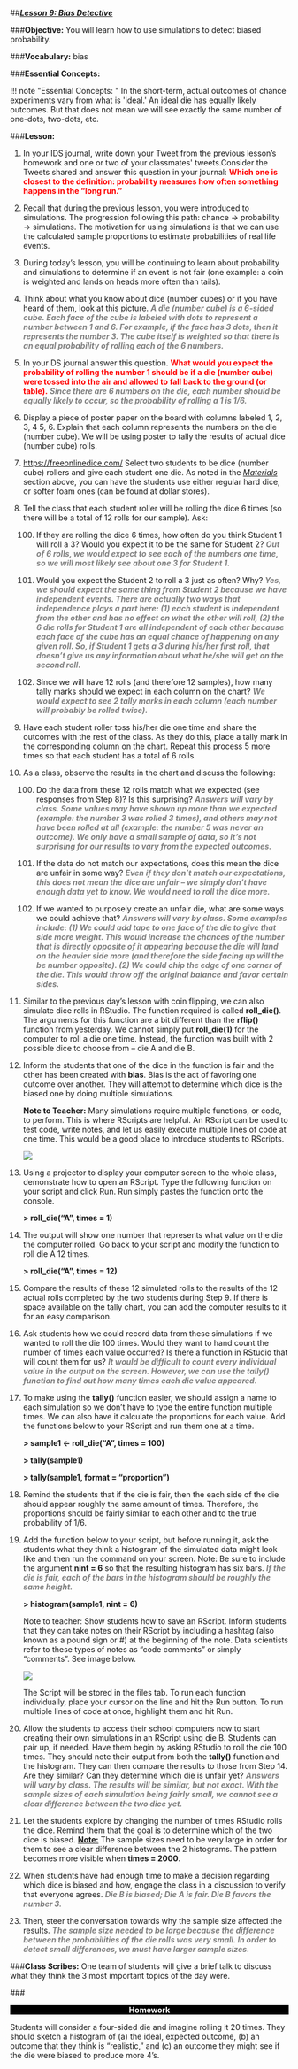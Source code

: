 ##***<u>Lesson 9: Bias Detective</u>***

###**Objective:**
You will learn how to use simulations to detect biased probability.


###**Vocabulary:**
bias

###**Essential Concepts:**

!!! note "Essential Concepts: "
    In the short-term, actual outcomes of chance experiments vary from what is 'ideal.'
    An ideal die has equally likely outcomes. But that does not mean we will see exactly the same number of one-dots, two-dots, etc.

###**Lesson:**

1. In your IDS journal, write down your Tweet from the previous lesson’s homework and one or two of your classmates' tweets.Consider the Tweets shared and answer this question in your journal: 
<strong style="color:red;">Which one is closest to the definition: probability measures how often something happens in the “long run.”</strong>

2. Recall that during the previous lesson, you were introduced to simulations. The progression following this path: chance → probability → simulations. The motivation for using
simulations is that we can use the calculated sample proportions to estimate probabilities of real life events.

3. During today’s lesson, you will be continuing to learn about probability and simulations to
determine if an event is not fair (one example: a coin is weighted and lands on heads more often
than tails).

4. Think about what you know about dice (number cubes) or if you have heard of them, look at this picture. <span style="color:grey">***A die (number cube) is a 6-sided cube. Each face of
the cube is labeled with dots to represent a number between 1 and 6. For example, if the
face has 3 dots, then it represents the number 3. The cube itself is weighted so that there
is an equal probability of rolling each of the 6 numbers.***</span>

5. In your DS journal answer this question. <strong style="color:red;"> What would you expect the probability of rolling the number 1 should be if a die (number cube) were tossed into the air and allowed to fall back to the ground
(or table).</strong> <span style="color:grey">***Since there are 6 numbers on the die, each number should be equally likely to
occur, so the probability of rolling a 1 is 1/6.***</span>

6. Display a piece of poster paper on the board with columns labeled 1, 2, 3, 4 5, 6. Explain that
each column represents the numbers on the die (number cube). We will be using poster to tally
the results of actual dice (number cube) rolls.

7. https://freeonlinedice.com/ Select two students to be dice (number cube) rollers and give each student one die. As noted in
the *<u>Materials</u>* section above, you can have the students use either regular hard dice, or softer
foam ones (can be found at dollar stores).
8. Tell the class that each student roller will be rolling the dice 6 times (so there will be a total of 12
rolls for our sample). Ask:

    100. If they are rolling the dice 6 times, how often do you think Student 1 will roll a 3? Would
    you expect it to be the same for Student 2? <span style="color:grey">***Out of 6 rolls, we would expect to see
    each of the numbers one time, so we will most likely see about one 3 for Student 1.***</span>

    100. Would you expect the Student 2 to roll a 3 just as often? Why? <span style="color:grey">***Yes, we should expect
    the same thing from Student 2 because we have independent events. There are
    actually two ways that independence plays a part here: (1) each student is
    independent from the other and has no effect on what the other will roll, (2) the 6
    die rolls for Student 1 are all independent of each other because each face of the
    cube has an equal chance of happening on any given roll. So, if Student 1 gets a 3
    during his/her first roll, that doesn’t give us any information about what he/she will
    get on the second roll.***</span>

    100. Since we will have 12 rolls (and therefore 12 samples), how many tally marks should we
    expect in each column on the chart? <span style="color:grey">***We would expect to see 2 tally marks in each
    column (each number will probably be rolled twice).***</span>

9. Have each student roller toss his/her die one time and share the outcomes with the rest of the
class. As they do this, place a tally mark in the corresponding column on the chart. Repeat this
process 5 more times so that each student has a total of 6 rolls.

10. As a class, observe the results in the chart and discuss the following:

    100. Do the data from these 12 rolls match what we expected (see responses from Step 8)? Is
    this surprising? <span style="color:grey">***Answers will vary by class. Some values may have shown up more
    than we expected (example: the number 3 was rolled 3 times), and others may not
    have been rolled at all (example: the number 5 was never an outcome). We only
    have a small sample of data, so it’s not surprising for our results to vary from the
    expected outcomes.***</span>

    100. If the data do not match our expectations, does this mean the dice are unfair in some
    way? <span style="color:grey">***Even if they don’t match our expectations, this does not mean the dice are
    unfair – we simply don’t have enough data yet to know. We would need to roll the
    dice more.***</span>

    100. If we wanted to purposely create an unfair die, what are some ways we could achieve
    that? <span style="color:grey">***Answers will vary by class. Some examples include: (1) We could add tape to
    one face of the die to give that side more weight. This would increase the chances
    of the number that is directly opposite of it appearing because the die will land on
    the heavier side more (and therefore the side facing up will the be number
    opposite). (2) We could chip the edge of one corner of the die. This would throw off
    the original balance and favor certain sides.***</span>

11. Similar to the previous day’s lesson with coin flipping, we can also simulate dice rolls in RStudio.
The function required is called **roll_die()**. The arguments for this function are a bit different
than the **rflip()** function from yesterday. We cannot simply put **roll_die(1)** for the computer
to roll a die one time. Instead, the function was built with 2 possible dice to choose from – die A
and die B.

12. Inform the students that one of the dice in the function is fair and the other has been created with
**bias**. Bias is the act of favoring one outcome over another. They will attempt to determine which
dice is the biased one by doing multiple simulations.

    **Note to Teacher:** Many simulations require multiple functions, or code, to perform. This is where
    RScripts are helpful. An RScript can be used to test code, write notes, and let us easily execute
    multiple lines of code at one time. This would be a good place to introduce students to RScripts.

    <img src="../../img/20912.png" />

13. Using a projector to display your computer screen to the whole class, demonstrate how to open
an RScript. Type the following function on your script and click Run. Run simply pastes the
function onto the console.

    **> roll_die(“A”, times = 1)**

14. The output will show one number that represents what value on the die the computer rolled. Go
back to your script and modify the function to roll die A 12 times.

    **> roll_die(“A”, times = 12)**

15. Compare the results of these 12 simulated rolls to the results of the 12 actual rolls completed by
the two students during Step 9. If there is space available on the tally chart, you can add the
computer results to it for an easy comparison.

16. Ask students how we could record data from these simulations if we wanted to roll the die 100
times. Would they want to hand count the number of times each value occurred? Is there a
function in RStudio that will count them for us? <span style="color:grey">***It would be difficult to count every individual
value in the output on the screen. However, we can use the tally() function to find out
how many times each die value appeared.***</span>

17. To make using the **tally()** function easier, we should assign a name to each simulation so we
don’t have to type the entire function multiple times. We can also have it calculate the proportions
for each value. Add the functions below to your RScript and run them one at a time.

    **> sample1 <- roll_die(“A”, times = 100)**

    **> tally(sample1)**

    **> tally(sample1, format = “proportion”)**

18. Remind the students that if the die is fair, then the each side of the die should appear roughly the
same amount of times. Therefore, the proportions should be fairly similar to each other and to the
true probability of 1/6.

19. Add the function below to your script, but before running it, ask the students what they think a
histogram of the simulated data might look like and then run the command on your screen. Note:
Be sure to include the argument **nint = 6** so that the resulting histogram has six bars. <span style="color:grey">***If the die
is fair, each of the bars in the histogram should be roughly the same height.***</span>

    **> histogram(sample1, nint = 6)**

    Note to teacher: Show students how to save an RScript. Inform students that they can take notes
    on their RScript by including a hashtag (also known as a pound sign or #) at the beginning of the
    note. Data scientists refer to these types of notes as “code comments” or simply “comments”. See
    image below.

    <img src="../../img/20919.png" />

    The Script will be stored in the files tab. To run each function individually, place your cursor on
    the line and hit the Run button. To run multiple lines of code at once, highlight them and hit Run.

20. Allow the students to access their school computers now to start creating their own simulations in
an RScript using die B. Students can pair up, if needed. Have them begin by asking RStudio to
roll the die 100 times. They should note their output from both the **tally()** function and the
histogram. They can then compare the results to those from Step 14. Are they similar? Can they
determine which die is unfair yet? <span style="color:grey">***Answers will vary by class. The results will be similar, but
not exact. With the sample sizes of each simulation being fairly small, we cannot see a
clear difference between the two dice yet.***</span>

21. Let the students explore by changing the number of times RStudio rolls the dice. Remind them
that the goal is to determine which of the two dice is biased. **<u>Note:</u>** The sample sizes need to be
very large in order for them to see a clear difference between the 2 histograms. The pattern
becomes more visible when **times = 2000**.

22. When students have had enough time to make a decision regarding which dice is biased and how,
engage the class in a discussion to verify that everyone agrees. <span style="color:grey">***Die B is biased; Die A is fair.
Die B favors the number 3.***</span>

23. Then, steer the conversation towards why the sample size affected the results. <span style="color:grey">***The sample size
needed to be large because the difference between the probabilities of the die rolls was
very small. In order to detect small differences, we must have larger sample sizes.***</span>

###**Class Scribes:**
One team of students will give a brief talk to discuss what they think the 3 most important topics of the
day were.

###<p style="background: black; color: white; text-align: center;">**Homework**</p>
Students will consider a four-sided die and imagine rolling it 20 times. They should sketch a
histogram of (a) the ideal, expected outcome, (b) an outcome that they think is “realistic,” and (c) an
outcome they might see if the die were biased to produce more 4’s.